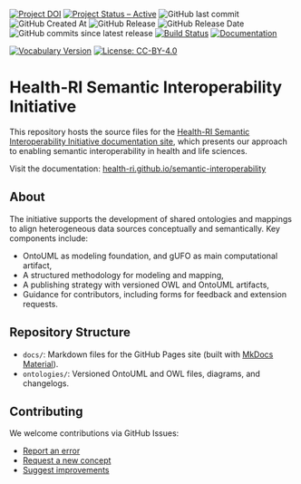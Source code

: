 [![Project DOI](https://zenodo.org/badge/DOI/10.5281/zenodo.16949640.svg)](https://doi.org/10.5281/zenodo.16949640)
[![Project Status – Active](https://www.repostatus.org/badges/latest/active.svg)](https://www.repostatus.org/#active)
![GitHub last commit](https://img.shields.io/github/last-commit/Health-RI/semantic-interoperability)
![GitHub Created At](https://img.shields.io/github/created-at/Health-RI/semantic-interoperability)
![GitHub Release](https://img.shields.io/github/v/release/Health-RI/semantic-interoperability)
![GitHub Release Date](https://img.shields.io/github/release-date/Health-RI/semantic-interoperability)
![GitHub commits since latest release](https://img.shields.io/github/commits-since/Health-RI/semantic-interoperability/latest)
[![Build Status](https://github.com/Health-RI/semantic-interoperability/actions/workflows/ci.yml/badge.svg)](https://github.com/Health-RI/semantic-interoperability/actions)
[![Documentation](https://img.shields.io/badge/Docs-Specification-blue.svg)](https://health-ri.github.io/semantic-interoperability/)

<!-- Vocabulary latest release -->
[![Vocabulary Version](https://img.shields.io/github/v/release/Health-RI/semantic-interoperability?filter=vocabulary-v*&sort=semver)](https://github.com/Health-RI/semantic-interoperability/releases?q=tag%3Avocabulary-) [![License: CC-BY-4.0](https://img.shields.io/badge/License-CC--BY--4.0-blue.svg)](https://creativecommons.org/licenses/by/4.0/)


<!-- Ontology latest release -->
<!-- [![Ontology Version](https://img.shields.io/github/v/release/Health-RI/semantic-interoperability?filter=ontology-v*&sort=semver)](https://github.com/Health-RI/semantic-interoperability/releases?q=tag%3Aontology-) [![License: CC-BY-4.0](https://img.shields.io/badge/License-CC--BY--4.0-blue.svg)](https://creativecommons.org/licenses/by/4.0/)
-->

<!-- Mapping Set latest release -->
<!-- [![Mapping Set Version](https://img.shields.io/github/v/release/Health-RI/semantic-interoperability?filter=mapping-v*&sort=semver)](https://github.com/Health-RI/semantic-interoperability/releases?q=tag%3Amapping-) -->



# Health-RI Semantic Interoperability Initiative

This repository hosts the source files for the [Health-RI Semantic Interoperability Initiative documentation site](https://health-ri.github.io/semantic-interoperability/), which presents our approach to enabling semantic interoperability in health and life sciences.

Visit the documentation: [health-ri.github.io/semantic-interoperability](https://health-ri.github.io/semantic-interoperability/)

## About

The initiative supports the development of shared ontologies and mappings to align heterogeneous data sources conceptually and semantically. Key components include:

- OntoUML as modeling foundation, and gUFO as main computational artifact,
- A structured methodology for modeling and mapping,
- A publishing strategy with versioned OWL and OntoUML artifacts,
- Guidance for contributors, including forms for feedback and extension requests.

## Repository Structure

- `docs/`: Markdown files for the GitHub Pages site (built with [MkDocs Material](https://squidfunk.github.io/mkdocs-material/)).
- `ontologies/`: Versioned OntoUML and OWL files, diagrams, and changelogs.

## Contributing

We welcome contributions via GitHub Issues:

- [Report an error](https://github.com/health-ri/semantic-interoperability/issues/new?template=ontology-error-report.yml)
- [Request a new concept](https://github.com/health-ri/semantic-interoperability/issues/new?template=concept-request.yml)
- [Suggest improvements](https://github.com/health-ri/semantic-interoperability/issues/new?template=other-contribution.yml)
